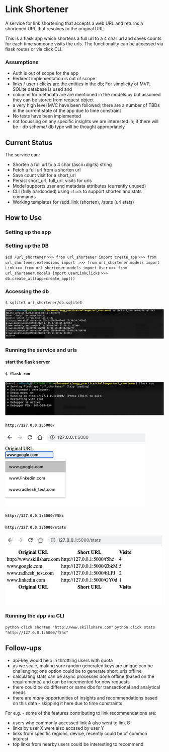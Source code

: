 
# Link Shortener

A service for link shortening that accepts a web URL and returns a shortened URL that
resolves to the original URL.

This is a flask app which shortens a full url to a 4 char url and saves counts for each time someone visits the urls. The functionality can be accessed via flask routes or via click CLI.

### Assumptions

* Auth is out of scope for the app
* Redirect implementation is out of scope
* links / user / clicks are the entities in the db; For simplicity of MVP, SQLite database is used and 
* columns for metadata are are mentioned in the models.py but assumed they can be stored from request object
* a very high level MVC have been followed; there are a number of TBDs in the current state of the app due to time constraint
* No tests have been implemented
* not focussing on any specific insights we are interested in; if there will be - db schema/ db type will be thought appropriately


## Current Status

The service can:
* Shorten a full url to a 4 char (ascii+digits) string
* Fetch a full url from a shorten url
* Save count visit for a short_url
* Persist short_url, full_url, visits for urls
* Model supports user and metadata attributes (currently unused)
* CLI (fully hardcoded) using `click` to support shorten and stats commands
* Working templates for /add_link (shorten), /stats (url stats)


## How to Use

### Setting up the app

### Setting up the DB

`$cd /url_shortener`
`>>> from url_shortener import create_app`
`>>> from url_shortener.extensions import `
`>>> from url_shortener.models import Link`
`>>> from url_shortener.models import User`
`>>> from url_shortener.models import UserLinkClicks`
`>>> db.create_all(app=create_app())`

### Accessing the db

`$ sqlite3 url_shortener/db.sqlite3`

![alt text](https://github.com/piprads/link-shortener/blob/master/url_shortener/img/Screen%20Shot%202020-07-05%20at%2011.34.55%20PM.png?raw=true)

### Running the service and urls

#### start the flask server

#### `$ flask run`

![alt_text](https://github.com/piprads/link-shortener/blob/master/url_shortener/img/Screen%20Shot%202020-07-05%20at%2011.38.29%20PM.png?raw=true)

#### `http://127.0.0.1:5000/`

![alt_text](https://github.com/piprads/link-shortener/blob/master/url_shortener/img/Screen%20Shot%202020-07-05%20at%2011.38.54%20PM.png?raw=true)

#### `http://127.0.0.1:5000/f5hc`

#### `http://127.0.0.1:5000/stats`

![alt_text](https://github.com/piprads/link-shortener/blob/master/url_shortener/img/Screen%20Shot%202020-07-05%20at%205.41.13%20PM.png?raw=true)

### Running the app via CLI

`python click shorten "http://www.skillshare.com"`
`python click stats "http://127.0.0.1:5000/f5hc"`

## Follow-ups

* api-key would help in throttling users with quota
* as we scale, making sure randon generated keys are unique can be challenging; one option could be to generate short_urls offline
* calculating stats can be async processes done offline (based on the requirements) and can be incremented for new requests
* there could be do different or same dbs for transactional and analytical needs
* there are *many* opportunities of insights and recommendations based on this data - skipping it here due to time constraints

For e.g. - some of the features contributing to link recommendations are:
- users who commonly accessed link A also went to link B
- links by user X were also accssed by user Y
- links from specific regions, device, recently could be of common interest
- top links from nearby users could be interesting to recommend
